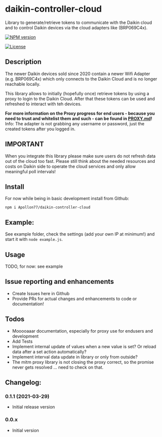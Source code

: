 # daikin-controller-cloud

Library to generate/retrieve tokens to communicate with the Daikin cloud and to control Daikin devices via the cloud adapters like (BRP069C4x).

[![NPM version](http://img.shields.io/npm/v/daikin-controller-cloud.svg)](https://www.npmjs.com/package/daikin-controller-cloud)

[![License](https://img.shields.io/badge/license-MIT-blue.svg?style=flat)](https://github.com/soef/alexa-remote/blob/master/LICENSE)

## Description
The newer Daikin devices sold since 2020 contain a newer Wifi Adapter (e.g. BRP069C4x) which only connects to the Daikin Cloud and is no longer reachable locally.

This library allows to initially (hopefully once) retrieve tokens by using a proxy to login to the Daikin Cloud. After that these tokens can be used and refreshed to interact with teh devices.

**For more information on the Proxy progress for end users - because you need to trust and whitelist them and such - can be found in [PROXY.md](PROXY.md)!**
Info: The adapter is not grabbing any username or password, just the created tokens after you logged in.

## IMPORTANT
When you integrate this library please make sure users do not refresh data out of the cloud too fast. Please still think about the needed resources and costs on Daikin side to operate the cloud services and only allow meaningful poll intervals!

## Install
For now while being in basic development install from Github:

`npm i Apollon77/daikin-controller-cloud`

## Example:
See example folder, check the settings (add your own IP at minimum!) and start it with `node example.js`.

## Usage 
TODO, for now: see example

## Issue reporting and enhancements
* Create Issues here in Github
* Provide PRs for actual changes and enhancements to code or documentation!

## Todos
* Mooooaaar documentation, especially for proxy use for endusers and development
* Add Tests
* Implement internal update of values when a new value is set? Or reload data after a set action automatically?
* Implement interval data update in library or only from outside?
* The mitm proxy library is not closing the proxy correct, so the promise never gets resolved ... need to check on that.


## Changelog:

### 0.1.1 (2021-03-29)
* Initial release version

### 0.0.x
* Initial version
